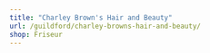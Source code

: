 ```yaml
---
title: "Charley Brown's Hair and Beauty"
url: /guildford/charley-browns-hair-and-beauty/
shop: Friseur
---
```

